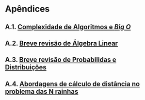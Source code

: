 # Apêndices


## A.1. [Complexidade de Algoritmos e *Big O*](./notas/apendices/a-1.md)

## A.2. [Breve revisão de Álgebra Linear](./notas/apendices/a-2.md)

## A.3. [Breve revisão de Probabilidas e Distribuições](./notas/apendices/a-3.md)

## A.4. [Abordagens de cálculo de distância no problema das N rainhas](./notas/apendices/a-4.md)
